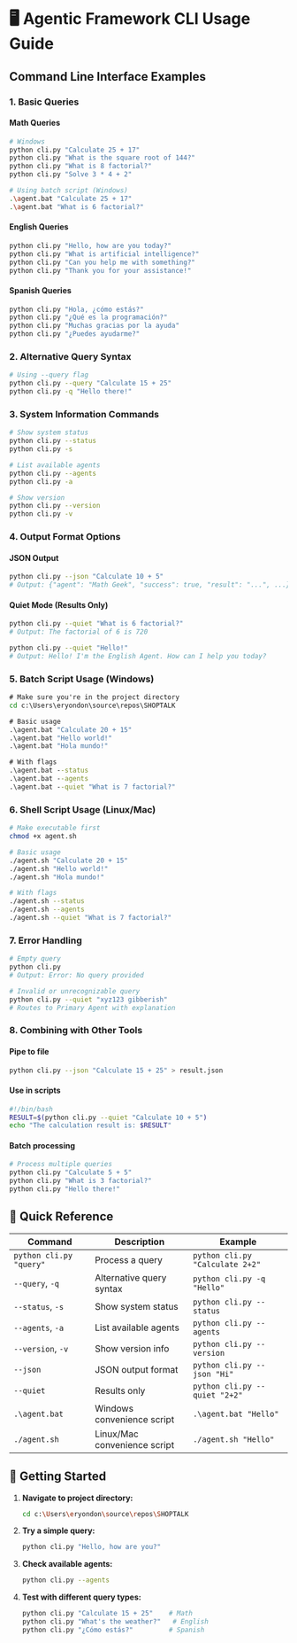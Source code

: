 # 🖥️ Agentic Framework CLI Usage Guide

## Command Line Interface Examples

### 1. **Basic Queries**

#### Math Queries
```bash
# Windows
python cli.py "Calculate 25 + 17"
python cli.py "What is the square root of 144?"
python cli.py "What is 8 factorial?"
python cli.py "Solve 3 * 4 + 2"

# Using batch script (Windows)
.\agent.bat "Calculate 25 + 17"
.\agent.bat "What is 6 factorial?"
```

#### English Queries
```bash
python cli.py "Hello, how are you today?"
python cli.py "What is artificial intelligence?"
python cli.py "Can you help me with something?"
python cli.py "Thank you for your assistance!"
```

#### Spanish Queries
```bash
python cli.py "Hola, ¿cómo estás?"
python cli.py "¿Qué es la programación?"
python cli.py "Muchas gracias por la ayuda"
python cli.py "¿Puedes ayudarme?"
```

### 2. **Alternative Query Syntax**
```bash
# Using --query flag
python cli.py --query "Calculate 15 + 25"
python cli.py -q "Hello there!"
```

### 3. **System Information Commands**
```bash
# Show system status
python cli.py --status
python cli.py -s

# List available agents
python cli.py --agents
python cli.py -a

# Show version
python cli.py --version
python cli.py -v
```

### 4. **Output Format Options**

#### JSON Output
```bash
python cli.py --json "Calculate 10 + 5"
# Output: {"agent": "Math Geek", "success": true, "result": "...", ...}
```

#### Quiet Mode (Results Only)
```bash
python cli.py --quiet "What is 6 factorial?"
# Output: The factorial of 6 is 720

python cli.py --quiet "Hello!"
# Output: Hello! I'm the English Agent. How can I help you today?
```

### 5. **Batch Script Usage (Windows)**
```cmd
# Make sure you're in the project directory
cd c:\Users\eryondon\source\repos\SHOPTALK

# Basic usage
.\agent.bat "Calculate 20 + 15"
.\agent.bat "Hello world!"
.\agent.bat "Hola mundo!"

# With flags
.\agent.bat --status
.\agent.bat --agents
.\agent.bat --quiet "What is 7 factorial?"
```

### 6. **Shell Script Usage (Linux/Mac)**
```bash
# Make executable first
chmod +x agent.sh

# Basic usage
./agent.sh "Calculate 20 + 15"
./agent.sh "Hello world!"
./agent.sh "Hola mundo!"

# With flags
./agent.sh --status
./agent.sh --agents
./agent.sh --quiet "What is 7 factorial?"
```

### 7. **Error Handling**
```bash
# Empty query
python cli.py
# Output: Error: No query provided

# Invalid or unrecognizable query
python cli.py --quiet "xyz123 gibberish"
# Routes to Primary Agent with explanation
```

### 8. **Combining with Other Tools**

#### Pipe to file
```bash
python cli.py --json "Calculate 15 + 25" > result.json
```

#### Use in scripts
```bash
#!/bin/bash
RESULT=$(python cli.py --quiet "Calculate 10 + 5")
echo "The calculation result is: $RESULT"
```

#### Batch processing
```bash
# Process multiple queries
python cli.py "Calculate 5 + 5"
python cli.py "What is 3 factorial?"
python cli.py "Hello there!"
```

## 🎯 **Quick Reference**

| Command | Description | Example |
|---------|-------------|---------|
| `python cli.py "query"` | Process a query | `python cli.py "Calculate 2+2"` |
| `--query`, `-q` | Alternative query syntax | `python cli.py -q "Hello"` |
| `--status`, `-s` | Show system status | `python cli.py --status` |
| `--agents`, `-a` | List available agents | `python cli.py --agents` |
| `--version`, `-v` | Show version info | `python cli.py --version` |
| `--json` | JSON output format | `python cli.py --json "Hi"` |
| `--quiet` | Results only | `python cli.py --quiet "2+2"` |
| `.\agent.bat` | Windows convenience script | `.\agent.bat "Hello"` |
| `./agent.sh` | Linux/Mac convenience script | `./agent.sh "Hello"` |

## 🚀 **Getting Started**

1. **Navigate to project directory:**
   ```bash
   cd c:\Users\eryondon\source\repos\SHOPTALK
   ```

2. **Try a simple query:**
   ```bash
   python cli.py "Hello, how are you?"
   ```

3. **Check available agents:**
   ```bash
   python cli.py --agents
   ```

4. **Test with different query types:**
   ```bash
   python cli.py "Calculate 15 + 25"    # Math
   python cli.py "What's the weather?"   # English
   python cli.py "¿Cómo estás?"         # Spanish
   ```
